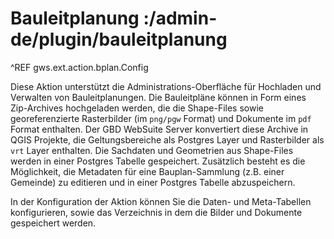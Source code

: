 # Bauleitplanung :/admin-de/plugin/bauleitplanung

^REF gws.ext.action.bplan.Config

Diese Aktion unterstützt die Administrations-Oberfläche für Hochladen und Verwalten von Bauleitplanungen. Die Bauleitpläne können in Form eines Zip-Archives hochgeladen werden, die die Shape-Files sowie georeferenzierte Rasterbilder (im `png/pgw` Format) und Dokumente im `pdf` Format enthalten. Der GBD WebSuite Server konvertiert diese Archive in QGIS Projekte, die Geltungsbereiche als Postgres Layer und Rasterbilder als `vrt` Layer enthalten. Die Sachdaten und Geometrien aus Shape-Files werden in einer Postgres Tabelle gespeichert. Zusätzlich besteht es die Möglichkeit, die Metadaten für eine Bauplan-Sammlung (z.B. einer Gemeinde) zu editieren und in einer Postgres Tabelle abzuspeichern.

In der Konfiguration der Aktion können Sie die Daten- und Meta-Tabellen konfigurieren, sowie das Verzeichnis in dem die Bilder und Dokumente gespeichert werden.
